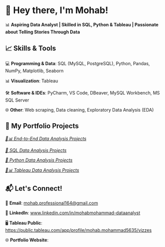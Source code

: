 
# 👋 Hey there, I'm Mohab!

📊 **Aspiring Data Analyst | Skilled in SQL, Python & Tableau | Passionate about Telling Stories Through Data**

## 📈 Skills & Tools
💻 **Programming & Data**: SQL (MySQL, PostgreSQL), Python, Pandas, NumPy, Matplotlib, Seaborn

📊 **Visualization**: Tableau

🛠 **Software & IDEs**: PyCharm, VS Code, DBeaver, MySQL Workbench, MS SQL Server

🌐 **Other**: Web scraping, Data cleaning, Exploratory Data Analysis (EDA)


## 🚀 My Portfolio Projects

[*🔄📊 End-to-End Data Analysis Projects*](https://github.com/Mohab-DataAnalyst/Python-Projects)

[*🐬 SQL Data Analysis Projects*](https://github.com/Mohab-DataAnalyst/SQL-Projects)

[*🐍 Python Data Analysis Projects*](https://github.com/Mohab-DataAnalyst/Python-Projects)

[*🎨📊 Tableau Data Analysis Projects*](https://github.com/Mohab-DataAnalyst/Tableau-Projects)


## 📬 Let's Connect!

📧 **Email**: mohab.professional164@gmail.com

💼 **LinkedIn**: www.linkedin.com/in/mohabmohammad-dataanalyst

🖥️ **Tableau Public**: https://public.tableau.com/app/profile/mohab.mohammad5635/vizzes

🌐 **Portfolio Website**:
